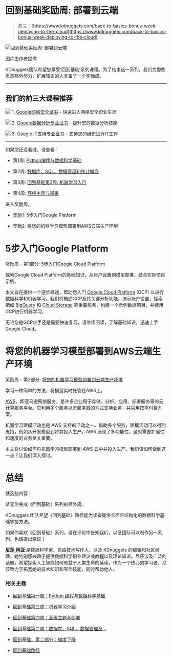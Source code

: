 # 回到基础奖励周: 部署到云端

> 原文：[https://www.kdnuggets.com/back-to-basics-bonus-week-deploying-to-the-cloud](https://www.kdnuggets.com/back-to-basics-bonus-week-deploying-to-the-cloud)

![回到基础奖励周: 部署到云端](../Images/2a0d6c690ff91fe860febde5033d11fd.png)

图片由作者提供

KDnuggets团队希望您享受‘回到基础’系列课程。为了结束这一系列，我们为那些愿意额外努力、扩展知识的人准备了一个奖励周。

* * *

## 我们的前三大课程推荐

![](../Images/0244c01ba9267c002ef39d4907e0b8fb.png) 1\. [Google网络安全证书](https://www.kdnuggets.com/google-cybersecurity) - 快速进入网络安全职业生涯

![](../Images/e225c49c3c91745821c8c0368bf04711.png) 2\. [Google数据分析专业证书](https://www.kdnuggets.com/google-data-analytics) - 提升您的数据分析技能

![](../Images/0244c01ba9267c002ef39d4907e0b8fb.png) 3\. [Google IT支持专业证书](https://www.kdnuggets.com/google-itsupport) - 支持您的组织进行IT工作

* * *

如果您还没看过，请查看：

+   第1周: [Python编程与数据科学基础](/back-to-basics-week-1-python-programming-data-science-foundations)

+   第2周: [数据库、SQL、数据管理和统计概念](/back-to-basics-week-2-database-sql-data-management-and-statistical-concepts)

+   第3周: [回到基础第3周: 机器学习入门](/back-to-basics-week-3-introduction-to-machine-learning)

+   第4周: [高级主题与部署](/back-to-basics-week-4-advanced-topics-and-deployment)

进入奖励周，

+   奖励1: 5步入门Google Platform

+   奖励2: 将您的机器学习模型部署到AWS云端生产环境

# 5步入门Google Platform

奖励周 - 第1部分: [5步入门Google Cloud Platform](/5-steps-google-cloud-platform)

探索Google Cloud Platform的基础知识，从账户设置到模型部署，结合实际项目示例。

本文旨在提供一个逐步概述，帮助您入门 [Google Cloud Platform](https://cloud.google.com/) (GCP) 以进行数据科学和机器学习。我们将概述GCP及其关键分析功能，演示账户设置，探索诸如 [BigQuery](https://cloud.google.com/bigquery) 和 [Cloud Storage](https://cloud.google.com/storage) 等重要服务，构建一个示例数据项目，并使用GCP进行机器学习。

无论您是GCP新手还是需要快速复习，请继续阅读，了解基础知识，迅速上手Google Cloud。

# 将您的机器学习模型部署到AWS云端生产环境

奖励周 - 第2部分: [将您的机器学习模型部署到云端生产环境](/deploying-your-ml-model-to-production-in-the-cloud)

学习一种简单的方法，将模型实时托管在AWS上。

[AWS](https://aws.amazon.com/)，即亚马逊网络服务，是许多企业用于存储、分析、应用、部署服务等的云计算服务平台。它利用多个服务以无服务器的方式支持业务，并采用按需付费方案。

机器学习建模活动也是 AWS 支持的活动之一。借助多个服务，建模活动可以得到支持，例如从开发模型到将其投入生产。AWS 展现了多功能性，这对需要扩展性和速度的业务至关重要。

本文将讨论如何将机器学习模型部署到 AWS 云中并投入生产。我们该如何做到这一点？让我们深入探讨。

# 总结

就这些内容！

恭喜你完成《回到基础》系列的额外周。

KDnuggets 团队希望《回到基础》路径能为读者提供全面且结构化的数据科学基础掌握方法。

如果你喜欢《回到基础》系列，请在评论中告知我们，以便团队可以制作另一系列。也请提出建议！

[](https://www.linkedin.com/in/nisha-arya-ahmed/)****[尼莎·阿亚](https://www.linkedin.com/in/nisha-arya-ahmed/)**** 是数据科学家、自由技术写作人、以及 KDnuggets 的编辑和社区经理。她特别感兴趣于提供数据科学职业建议或教程以及理论知识。尼莎涉及广泛的话题，希望探索人工智能如何有益于人类生命的延续。作为一个热心的学习者，尼莎致力于拓宽她的技术知识和写作技能，同时帮助他人。

### 相关主题

+   [回到基础第一周：Python 编程与数据科学基础](https://www.kdnuggets.com/back-to-basics-week-1-python-programming-data-science-foundations)

+   [回到基础第三周：机器学习介绍](https://www.kdnuggets.com/back-to-basics-week-3-introduction-to-machine-learning)

+   [回到基础第四周：高级主题与部署](https://www.kdnuggets.com/back-to-basics-week-4-advanced-topics-and-deployment)

+   [回到基础第二周：数据库、SQL、数据管理及…](https://www.kdnuggets.com/back-to-basics-week-2-database-sql-data-management-and-statistical-concepts)

+   [回到基础，第二部分：梯度下降](https://www.kdnuggets.com/2023/03/back-basics-part-dos-gradient-descent.html)

+   [回到基础路径](https://www.kdnuggets.com/back-to-basics-pathway)
